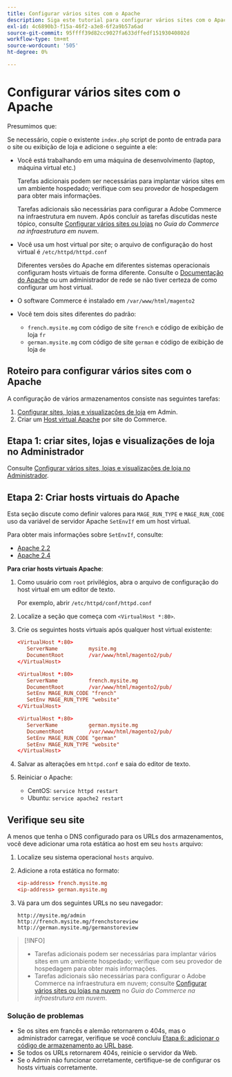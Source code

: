 ```yaml
---
title: Configurar vários sites com o Apache
description: Siga este tutorial para configurar vários sites com o Apache.
exl-id: 4c6890b3-f15a-46f2-a3e8-6f2a9b57a6ad
source-git-commit: 95ffff39d82cc9027fa633dffedf15193040802d
workflow-type: tm+mt
source-wordcount: '505'
ht-degree: 0%

---
```


# Configurar vários sites com o Apache

Presumimos que:

Se necessário, copie o existente `index.php` script de ponto de entrada para o site ou exibição de loja e adicione o seguinte a ele:

- Você está trabalhando em uma máquina de desenvolvimento (laptop, máquina virtual etc.)

   Tarefas adicionais podem ser necessárias para implantar vários sites em um ambiente hospedado; verifique com seu provedor de hospedagem para obter mais informações.

   Tarefas adicionais são necessárias para configurar a Adobe Commerce na infraestrutura em nuvem. Após concluir as tarefas discutidas neste tópico, consulte [Configurar vários sites ou lojas](https://experienceleague.adobe.com/docs/commerce-cloud-service/user-guide/configure-store/multiple-sites.html) no _Guia do Commerce na infraestrutura em nuvem_.

- Você usa um host virtual por site; o arquivo de configuração do host virtual é `/etc/httpd/httpd.conf`

   Diferentes versões do Apache em diferentes sistemas operacionais configuram hosts virtuais de forma diferente. Consulte o [Documentação do Apache](https://httpd.apache.org/docs/2.4/vhosts) ou um administrador de rede se não tiver certeza de como configurar um host virtual.

- O software Commerce é instalado em `/var/www/html/magento2`
- Você tem dois sites diferentes do padrão:

   - `french.mysite.mg` com código de site `french` e código de exibição de loja `fr`
   - `german.mysite.mg` com código de site `german` e código de exibição de loja `de`

## Roteiro para configurar vários sites com o Apache

A configuração de vários armazenamentos consiste nas seguintes tarefas:

1. [Configurar sites, lojas e visualizações de loja](ms-admin.md) em Admin.
1. Criar um [Host virtual Apache](#step-2-create-apache-virtual-hosts) por site do Commerce.

## Etapa 1: criar sites, lojas e visualizações de loja no Administrador

Consulte [Configurar vários sites, lojas e visualizações de loja no Administrador](ms-admin.md).

## Etapa 2: Criar hosts virtuais do Apache

Esta seção discute como definir valores para `MAGE_RUN_TYPE` e `MAGE_RUN_CODE` uso da variável de servidor Apache `SetEnvIf` em um host virtual.

Para obter mais informações sobre `SetEnvIf`, consulte:

- [Apache 2.2](https://httpd.apache.org/docs/2.2/mod/mod_setenvif.html)
- [Apache 2.4](https://httpd.apache.org/docs/2.4/mod/mod_setenvif.html)

**Para criar hosts virtuais Apache**:

1. Como usuário com `root` privilégios, abra o arquivo de configuração do host virtual em um editor de texto.

   Por exemplo, abrir `/etc/httpd/conf/httpd.conf`

1. Localize a seção que começa com `<VirtualHost *:80>`.
1. Crie os seguintes hosts virtuais após qualquer host virtual existente:

   ```conf
   <VirtualHost *:80>
      ServerName          mysite.mg
      DocumentRoot        /var/www/html/magento2/pub/
   </VirtualHost>
   
   <VirtualHost *:80>
      ServerName          french.mysite.mg
      DocumentRoot        /var/www/html/magento2/pub/
      SetEnv MAGE_RUN_CODE "french"
      SetEnv MAGE_RUN_TYPE "website"
   </VirtualHost>
   
   <VirtualHost *:80>
      ServerName          german.mysite.mg
      DocumentRoot        /var/www/html/magento2/pub/
      SetEnv MAGE_RUN_CODE "german"
      SetEnv MAGE_RUN_TYPE "website"
   </VirtualHost>
   ```

1. Salvar as alterações em `httpd.conf` e saia do editor de texto.
1. Reiniciar o Apache:

   - CentOS: `service httpd restart`
   - Ubuntu: `service apache2 restart`

## Verifique seu site

A menos que tenha o DNS configurado para os URLs dos armazenamentos, você deve adicionar uma rota estática ao host em seu `hosts` arquivo:

1. Localize seu sistema operacional `hosts` arquivo.
1. Adicione a rota estática no formato:

   ```conf
   <ip-address> french.mysite.mg
   <ip-address> german.mysite.mg
   ```

1. Vá para um dos seguintes URLs no seu navegador:

   ```http
   http://mysite.mg/admin
   http://french.mysite.mg/frenchstoreview
   http://german.mysite.mg/germanstoreview
   ```

>[!INFO]
>
>- Tarefas adicionais podem ser necessárias para implantar vários sites em um ambiente hospedado; verifique com seu provedor de hospedagem para obter mais informações.
>- Tarefas adicionais são necessárias para configurar o Adobe Commerce na infraestrutura em nuvem; consulte [Configurar vários sites ou lojas na nuvem](https://experienceleague.adobe.com/docs/commerce-cloud-service/user-guide/configure-store/multiple-sites.html) no _Guia do Commerce na infraestrutura em nuvem_.


### Solução de problemas

- Se os sites em francês e alemão retornarem o 404s, mas o administrador carregar, verifique se você concluiu [Etapa 6: adicionar o código de armazenamento ao URL base](ms-admin.md#step-6-add-the-store-code-to-the-base-url).
- Se todos os URLs retornarem 404s, reinicie o servidor da Web.
- Se o Admin não funcionar corretamente, certifique-se de configurar os hosts virtuais corretamente.
